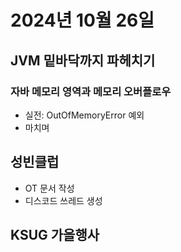 # 2024년 10월 26일

## JVM 밑바닥까지 파헤치기

### 자바 메모리 영역과 메모리 오버플로우

- 실전: OutOfMemoryError 예외
- 마치며

## 성빈클럽

- OT 문서 작성
- 디스코드 쓰레드 생성

## KSUG 가을행사
